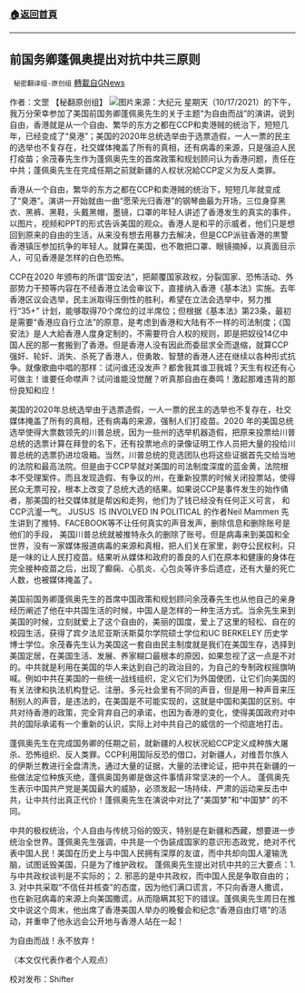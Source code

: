 ###  [:house:返回首頁](https://github.com/ourhimalayas/txt)
---


## 前国务卿蓬佩奥提出对抗中共三原则
` 秘密翻译组-原创组` [轉載自GNews](https://gnews.org/zh-hans/1607789/)

作者：文罡 【秘翻原创组】
![](https://assets.gnews.org/wp-content/uploads/2021/10/Mike-Pompeo-speaking-at-the-Hong-Kong-Freedom-Beacon-event-at-the-Calvary-Chapel-on-Oct.-17-2021-Cynthia-Cai_The-Epoch-Times-1200x757-1.jpg)图片来源：大纪元
星期天（10/17/2021）的下午，我万分荣幸参加了美国前国务卿蓬佩奥先生的关于主题“为自由而战”的演讲。说到自由，香港就是从一个自由、繁华的东方之都在CCP和卖港贼的统治下，短短几年，已经变成了“臭港”；美国的2020年总统选举由于选票造假，一人一票的民主的选举也不复存在，社交媒体掩盖了所有的真相，还有病毒的来源，只是强迫人民打疫苗；余茂春先生作为蓬佩奥先生的首席政策和规划顾问认为香港问题，责任在中共；蓬佩奥先生在完成任期之前就新疆的人权状况給CCP定义为反人类罪。

香港从一个自由，繁华的东方之都在CCP和卖港贼的统治下，短短几年就变成了“臭港”。演讲一开始就由一曲“愿荣光归香港”的钢琴曲最为开场，三位身穿黑衣、黑裤、黑鞋，头戴黑帽，墨镜，口罩的年轻人讲述了香港发生的真实的事件，以图片，视频和PPT的形式告诉美国的观众。香港人是和平的示威者，他们只是想回到原来的自由的生活，从来没有想去用暴力去解决，但是CCP派驻香港的黒警香港镇压参加抗争的年轻人。就算在美国，也不敢把口罩、眼镜摘掉，以真面目示人，可见香港是怎样的白色恐怖。

CCP在2020 年颁布的所谓“国安法”，把颠覆国家政权，分裂国家、恐怖活动、外部势力干预等内容在不经香港立法会审议下，直接纳入香港《基本法》实施。去年香港区议会选举，民主派取得压倒性的胜利，希望在立法会选举中，努力推行“35+” 计划，能够取得70个席位的过半席位；但根据《基本法》第23条，最初是需要“香港应自行立法”的原意，是考虑到香港和大陆有不一样的司法制度；《国安法》是人大給香港人度身定制的，不需要符合人权的规则，即是把奴役14亿中国人民的那一套搬到了香港。但是香港人没有因此而委屈求全而退缩，就算CCP强奸、轮奸、消失、杀死了香港人，但勇敢、智慧的香港人还在继续以各种形式抗争。就像歌曲中唱的那样：试问谁还没发声？都舍我其谁卫我城？天生有权还有心可做主！谁要任命噤声？试问谁能没觉醒？听真那自由在奏鸣！激起那难违背的那份良知和应！

美国的2020年总统选举由于选票造假，一人一票的民主的选举也不复存在，社交媒体掩盖了所有的真相，还有病毒的来源，强制人们打疫苗。2020 年的美国总统选举使得大票数领先的川普总统，因为一些州的选举机器造假，把原来投票给川普总统的选票计算在拜登的名下，还有投票地点的录像证明工作人员把大量的投给川普总统的选票扔进垃圾箱。当然，川普总统的竞选团队也将这些证据首先交给当地的法院和最高法院。但是由于CCP早就对美国的司法制度深度的蓝金黄，法院根本不受理案件。而且发现造假、有争议的州，在重新投票的时候关闭投票站，使得民众无票可投，根本上改变了总统大选的结果。如果说CCP是事件发生的始作俑者，那美国的社交媒体就是帮凶和走狗，他们为了钱已经没有任何正义可言， 和CCP沆瀣一气。 JUSUS  IS INVOLVED IN POLITICAL 的作者Neil Mammen 先生讲到了推特、FACEBOOK等不让任何真实的声音发声，删除信息和删除账号是他们的手段， 美国川普总统就被推特永久的删除了账号。但是病毒来到美国和全世界，没有一家媒体报道病毒的来源和真相，把人们关在家里，剥夺公民权利，只是一味的让人民打疫苗。结果听从媒体和政府的善良的人们在原本和健康的身体在完全接种疫苗之后，出现了癫痫、心肌炎、心包炎等许多后遗症，还有大量的死亡人数，也被媒体掩盖了。

美国前国务卿蓬佩奥先生的首席中国政策和规划顾问余茂春先生也从他自己的亲身经历阐述了他在中共国生活的时候，中国人是怎样的一种生活方式。当余先生来到美国的时候，立刻就爱上了这个自由的，美丽的国度，爱上了这里的轻松、自在的校园生活，获得了宾夕法尼亚斯沃斯莫尔学院硕士学位和UC BERKELEY 历史学博士学位。余茂春先生认为美国这一套自由民主制度就是我们在美国生存，选择到美国定居，在美国生活、发展、养家糊口最根本的原因，如果忽视了这一点是不对的。中共就是利用在美国的华人来达到自己的政治目的，为自己的专制政权摇旗呐喊。例如中共在美国的一些统一战线组织，定义它们为外国使团，让它们向美国的有关法律和执法机构登记、注册。多元社会里有不同的声音，但是用一种声音来压制别人的声音，是违法的，在美国是不可能实现的，这就是中国和美国的区别。中共对待香港的政策，完全背弃自己的承诺，也因为香港的变化，使得美国政府对中共的国际承诺有一个重新的认识，实际上对中共自己的威信的一个彻底地打击。

蓬佩奥先生在完成国务卿的任期之前，就新疆的人权状况給CCP定义成种族大屠杀、恐怖组织、反人类罪。CCP利用国际反恐的借口，对新疆人，对维吾尔族人的伊斯兰教进行全盘清洗，通过大量的证据，大量的法律论证，把中共在新疆的一些做法定位种族灭绝，蓬佩奥国务卿是做这件事情非常坚决的一个人。 蓬佩奥先生表示中国共产党是美国最大的威胁，必须发起一场持续、严肃的运动来反击中共，让中共付出真正代价！蓬佩奥先生在演说中对比了“美国梦”和“中国梦” 的不同。

中共的极权统治，个人自由与传统习俗的毁灭，特别是在新疆和西藏，想要进一步统治全世界。蓬佩奥先生强调，中共是一个伪装成国家的意识形态政党，绝对不代表中国人民！美国在历史上与中国人民拥有深厚的友谊，而中共却向国人灌输洗脑，试图诋毁美国，只是为了维护政权。 蓬佩奥先生提出对抗中共的三大要点：1. 与中共政权谈判是不实际的； 2. 邪恶的是中共政权，而中国人民是争取自由的； 3. 对中共采取“不信任并核查”的态度，因为他们满口谎言，不只向香港人撒谎，也在新冠病毒的来源上向美国撒谎，从而隐瞒其犯下的错误。蓬佩奥先生周日在推文中说这个周末，他出席了香港美国人举办的晚餐会和纪念“香港自由灯塔”的活动，并重申了他永远会公开地与香港人站在一起！

为自由而战！永不放弃！

（本文仅代表作者个人观点）

校对发布：Shifter
